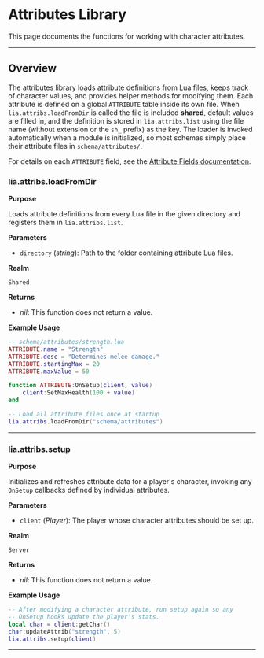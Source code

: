 # Attributes Library

This page documents the functions for working with character attributes.

---

## Overview

The attributes library loads attribute definitions from Lua files, keeps track of character values, and provides helper methods for modifying them. Each attribute is defined on a global `ATTRIBUTE` table inside its own file. When `lia.attribs.loadFromDir` is called the file is included **shared**, default values are filled in, and the definition is stored in `lia.attribs.list` using the file name (without extension or the `sh_` prefix) as the key. The loader is invoked automatically when a module is initialized, so most schemas simply place their attribute files in `schema/attributes/`.

For details on each `ATTRIBUTE` field, see the [Attribute Fields documentation](../definitions/attribute.md).

### lia.attribs.loadFromDir

**Purpose**

Loads attribute definitions from every Lua file in the given directory and registers them in `lia.attribs.list`.

**Parameters**

* `directory` (*string*): Path to the folder containing attribute Lua files.

**Realm**

`Shared`

**Returns**

* *nil*: This function does not return a value.

**Example Usage**

```lua
-- schema/attributes/strength.lua
ATTRIBUTE.name = "Strength"
ATTRIBUTE.desc = "Determines melee damage."
ATTRIBUTE.startingMax = 20
ATTRIBUTE.maxValue = 50

function ATTRIBUTE:OnSetup(client, value)
    client:SetMaxHealth(100 + value)
end

-- Load all attribute files once at startup
lia.attribs.loadFromDir("schema/attributes")
```
---

### lia.attribs.setup

**Purpose**

Initializes and refreshes attribute data for a player's character, invoking any `OnSetup` callbacks defined by individual attributes.

**Parameters**

* `client` (*Player*): The player whose character attributes should be set up.

**Realm**

`Server`

**Returns**

* *nil*: This function does not return a value.

**Example Usage**

```lua
-- After modifying a character attribute, run setup again so any
-- OnSetup hooks update the player's stats.
local char = client:getChar()
char:updateAttrib("strength", 5)
lia.attribs.setup(client)
```
---

